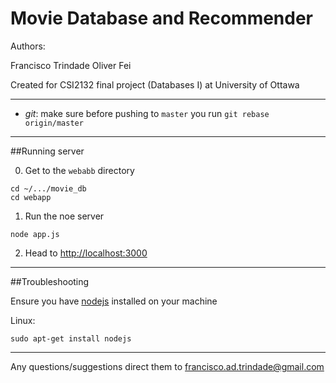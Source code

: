 # Movie Database and Recommender
 
Authors:

Francisco Trindade
Oliver Fei

Created for CSI2132 final project (Databases I) at University of Ottawa

---------------------

- *git*: make sure before pushing to `master` you run `git rebase origin/master`

--------------------

##Running server

0. Get to the `webabb` directory
```
cd ~/.../movie_db
cd webapp
```
1. Run the noe server
```
node app.js
```
2. Head to [http://localhost:3000](http://localhost:3000)

------------------

##Troubleshooting

Ensure you have [nodejs](https://nodejs.org/en/) installed on your machine

Linux: 
```
sudo apt-get install nodejs

```

-------------------

Any questions/suggestions direct them to francisco.ad.trindade@gmail.com
